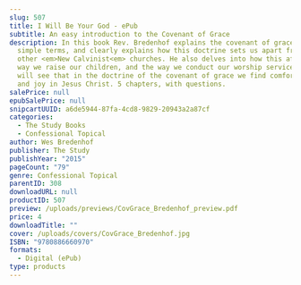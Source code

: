 ```yaml
---
slug: 507
title: I Will Be Your God - ePub
subtitle: An easy introduction to the Covenant of Grace
description: In this book Rev. Bredenhof explains the covenant of grace in
  simple terms, and clearly explains how this doctrine sets us apart from most
  other <em>New Calvinist<em> churches. He also delves into how this affects the
  way we raise our children, and the way we conduct our worship services. You
  will see that in the doctrine of the covenant of grace we find comfort, hope,
  and joy in Jesus Christ. 5 chapters, with questions.
salePrice: null
epubSalePrice: null
snipcartUUID: a6de5944-87fa-4cd8-9829-20943a2a87cf
categories:
  - The Study Books
  - Confessional Topical
author: Wes Bredenhof
publisher: The Study
publishYear: "2015"
pageCount: "79"
genre: Confessional Topical
parentID: 308
downloadURL: null
productID: 507
preview: /uploads/previews/CovGrace_Bredenhof_preview.pdf
price: 4
downloadTitle: ""
cover: /uploads/covers/CovGrace_Bredenhof.jpg
ISBN: "9780886660970"
formats:
  - Digital (ePub)
type: products
---
```

